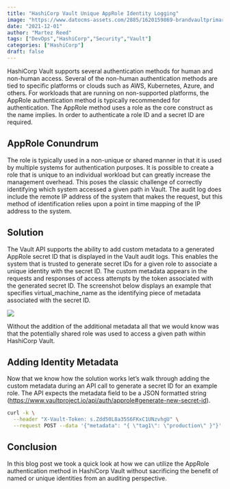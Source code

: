 ```yaml
---
title: "HashiCorp Vault Unique AppRole Identity Logging"
image: "https://www.datocms-assets.com/2885/1620159869-brandvaultprimaryattributedcolor.svg"
date: "2021-12-01"
author: "Martez Reed"
tags: ["DevOps","HashiCorp","Security","Vault"]
categories: ["HashiCorp"]
draft: false
---
```


HashiCorp Vault supports several authentication methods for human and non-human access. Several of the non-human authentication methods are tied to specific platforms or clouds such as AWS, Kubernetes, Azure, and others. For workloads that are running on non-supported platforms, the AppRole authentication method is typically recommended for authentication. The AppRole method uses a role as the core construct as the name implies. In order to authenticate a role ID and a secret ID are required.

## AppRole Conundrum
The role is typically used in a non-unique or shared manner in that it is used by multiple systems for authentication purposes. It is possible to create a role that is unique to an individual workload but can greatly increase the management overhead. This poses the classic challenge of correctly identifying which system accessed a given path in Vault. The audit log does include the remote IP address of the system that makes the request, but this method of identification relies upon a point in time mapping of the IP address to the system.

## Solution
The Vault API supports the ability to add custom metadata to a generated AppRole secret ID that is displayed in the Vault audit logs. This enables the system that is trusted to generate secret IDs for a given role to associate a unique identity with the secret ID. The custom metadata appears in the requests and responses of access attempts by the token associated with the generated secret ID. The screenshot below displays an example that specifies virtual_machine_name as the identifying piece of metadata associated with the secret ID.

![](https://s3.us-west-2.amazonaws.com/greenreedtech.com/hashicorp-vault-unique-approle-identity-logging/vault-approle-unique-identity.png)

Without the addition of the additional metadata all that we would know was that the potentially shared role was used to access a given path within HashiCorp Vault.

## Adding Identity Metadata
Now that we know how the solution works let’s walk through adding the custom metadata during an API call to generate a secret ID for an example role. The API expects the metadata field to be a JSON formatted string (https://www.vaultproject.io/api/auth/approle#generate-new-secret-id).

```bash
curl -k \
  --header "X-Vault-Token: s.Zdd50L8a35S6FKxC1UNzvhgU" \
  --request POST --data '{"metadata": "{ \"tag1\": \"production\" }"}' \         https://127.0.0.1:8200/v1/auth/approle/role/vsphereapp/secret-id
```

## Conclusion
In this blog post we took a quick look at how we can utilize the AppRole authentication method in HashiCorp Vault without sacrificing the benefit of named or unique identities from an auditing perspective.
